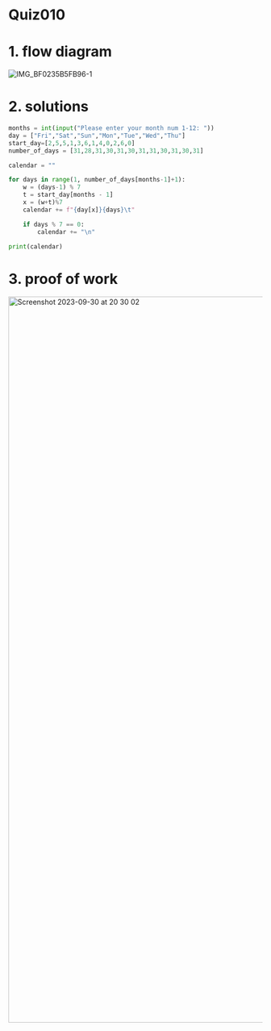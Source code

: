 # Quiz010



# 1. flow diagram


![IMG_BF0235B5FB96-1](https://github.com/Rokyyz/unit-1CS/assets/134658259/e7404c2a-7d58-4951-a08a-7a7a2451a370)


# 2. solutions


```.py
months = int(input("Please enter your month num 1-12: "))
day = ["Fri","Sat","Sun","Mon","Tue","Wed","Thu"]
start_day=[2,5,5,1,3,6,1,4,0,2,6,0]
number_of_days = [31,28,31,30,31,30,31,31,30,31,30,31]

calendar = ""

for days in range(1, number_of_days[months-1]+1):
    w = (days-1) % 7
    t = start_day[months - 1]
    x = (w+t)%7
    calendar += f"{day[x]}{days}\t"

    if days % 7 == 0:
        calendar += "\n"

print(calendar)

```
# 3. proof of work

<img width="1440" alt="Screenshot 2023-09-30 at 20 30 02" src="https://github.com/Rokyyz/unit-1CS/assets/134658259/f1b52acb-225c-4ec6-9b44-a77664013d8f">


